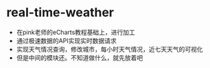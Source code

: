 # real-time-weather
- 在pink老师的eCharts教程基础上，进行加工
- 通过极速数据的API实现实时数据请求
- 实现天气情况查询，修改城市，每小时天气情况，近七天天气的可视化
- 但是中间的模块还。不知道做什么，就先放着吧
